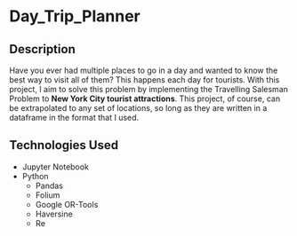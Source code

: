 # Day_Trip_Planner

## Description
Have you ever had multiple places to go in a day and wanted to know the best way to visit all of them? This happens each day for tourists. With this project, I aim to solve this problem by implementing the Travelling Salesman Problem to **New York City tourist attractions**. This project, of course, can be extrapolated to any set of locations, so long as they are written in a dataframe in the format that I used. 

## Technologies Used
- Jupyter Notebook
- Python
    - Pandas
    - Folium
    - Google OR-Tools 
    - Haversine
    - Re
